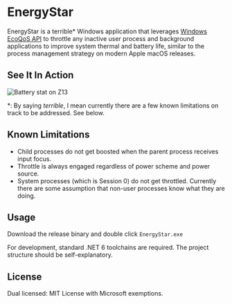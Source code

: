 # EnergyStar

EnergyStar is a terrible* Windows application that leverages [Windows EcoQoS API](https://devblogs.microsoft.com/performance-diagnostics/introducing-ecoqos/) to throttle any inactive user process and background applications to improve system thermal and battery life, similar to the process management strategy on modern Apple macOS releases.

## See It In Action

![Battery stat on Z13](https://pbs.twimg.com/media/FY5oAiFVQAAlR5d?format=png&name=medium)

*: By saying _terrible_, I mean currently there are a few known limitations on track to be addressed. See below.

## Known Limitations

* Child processes do not get boosted when the parent process receives input focus.
* Throttle is always engaged regardless of power scheme and power source.
* System processes (which is Session 0) do not get throttled. Currently there are some assumption that non-user processes know what they are doing.

## Usage

Download the release binary and double click `EnergyStar.exe`

For development, standard .NET 6 toolchains are required. The project structure should be self-explanatory.

## License

Dual licensed: MIT License with Microsoft exemptions.
